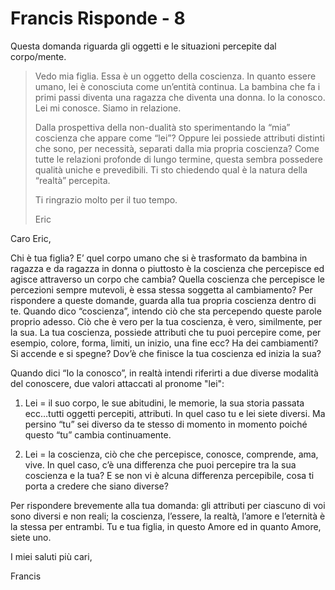 # Francis Risponde - 8

Questa domanda riguarda gli oggetti e le situazioni percepite dal corpo/mente.

>Vedo mia figlia. Essa è un oggetto della coscienza. In quanto essere umano, lei è conosciuta come un’entità continua. La bambina che fa i primi passi diventa una ragazza che diventa una donna. Io la conosco. Lei mi conosce. Siamo in relazione.
>
>Dalla prospettiva della non-dualità sto sperimentando la “mia” coscienza che appare come “lei”? Oppure lei possiede attributi distinti che sono, per necessità, separati dalla mia propria coscienza? Come tutte le relazioni profonde di lungo termine, questa sembra possedere qualità uniche e prevedibili. Ti sto chiedendo qual è la natura della “realtà” percepita.
>
>Ti ringrazio molto per il tuo tempo.
>
>Eric

Caro Eric,

Chi è tua figlia? E’ quel corpo umano che si è trasformato da bambina in ragazza e da ragazza in donna o piuttosto è la coscienza che percepisce ed agisce attraverso un corpo che cambia? Quella coscienza che percepisce le percezioni sempre mutevoli, è essa stessa soggetta al cambiamento? Per rispondere a queste domande, guarda alla tua propria coscienza dentro di te. Quando dico “coscienza”, intendo ciò che sta percependo queste parole proprio adesso. Ciò che è vero per la tua coscienza, è vero, similmente, per la sua. La tua coscienza, possiede attributi che tu puoi percepire come, per esempio, colore, forma, limiti, un inizio, una fine ecc? Ha dei cambiamenti? Si accende e si spegne? Dov’è che finisce la tua coscienza ed inizia la sua?

Quando dici “Io la conosco”, in realtà intendi riferirti a due diverse modalità del conoscere, due valori attaccati al pronome "lei":

1. Lei = il suo corpo, le sue abitudini, le memorie, la sua storia passata ecc…tutti oggetti percepiti, attributi. In quel caso tu e lei siete diversi. Ma persino “tu” sei diverso da te stesso di momento in momento poiché questo “tu” cambia continuamente.

2. Lei = la coscienza, ciò che che percepisce, conosce, comprende, ama, vive. In quel caso, c’è una differenza che puoi percepire tra la sua coscienza e la tua? E se non vi è alcuna differenza percepibile, cosa ti porta a credere che siano diverse?

Per rispondere brevemente alla tua domanda: gli attributi per ciascuno di voi sono diversi e non reali; la coscienza, l’essere, la realtà, l’amore e l’eternità è la stessa per entrambi. Tu e tua figlia, in questo Amore ed in quanto Amore, siete uno.

I miei saluti più cari,

Francis